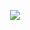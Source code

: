 <p align="center">
  <img src="https://github.com/user-attachments/assets/507e6240-9d2d-4334-a983-7309842767a1"/>
</p>

